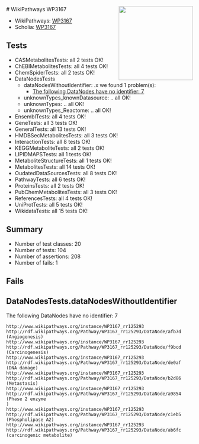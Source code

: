 <img style="float: right; width: 200px" src="https://upload.wikimedia.org/wikipedia/commons/thumb/8/83/Wplogo_with_text_500.png/640px-Wplogo_with_text_500.png" />
# WikiPathways WP3167

* WikiPathways: [WP3167](https://wikipathways.org/pathways/WP3167)
* Scholia: [WP3167](https://scholia.toolforge.org/wikipathways/WP3167)
## Tests
* CASMetabolitesTests: all 2 tests OK!
* ChEBIMetabolitesTests: all 4 tests OK!
* ChemSpiderTests: all 2 tests OK!
* DataNodesTests
    * dataNodesWithoutIdentifier: .x we found 1 problem(s):
        * [The following DataNodes have no identifier: 7](#d2d32fa6)
    * unknownTypes_knownDatasource: .. all OK!
    * unknownTypes: .. all OK!
    * unknownTypes_Reactome: .. all OK!
* EnsemblTests: all 4 tests OK!
* GeneTests: all 3 tests OK!
* GeneralTests: all 13 tests OK!
* HMDBSecMetabolitesTests: all 3 tests OK!
* InteractionTests: all 8 tests OK!
* KEGGMetaboliteTests: all 2 tests OK!
* LIPIDMAPSTests: all 1 tests OK!
* MetaboliteStructureTests: all 1 tests OK!
* MetabolitesTests: all 14 tests OK!
* OudatedDataSourcesTests: all 8 tests OK!
* PathwayTests: all 6 tests OK!
* ProteinsTests: all 2 tests OK!
* PubChemMetabolitesTests: all 3 tests OK!
* ReferencesTests: all 4 tests OK!
* UniProtTests: all 5 tests OK!
* WikidataTests: all 15 tests OK!


## Summary

* Number of test classes: 20
* Number of tests: 104
* Number of assertions: 208
* Number of fails: 1

## Fails

<a name="d2d32fa6" />

## DataNodesTests.dataNodesWithoutIdentifier

The following DataNodes have no identifier: 7
```
http://www.wikipathways.org/instance/WP3167_rr125293 http://rdf.wikipathways.org/Pathway/WP3167_rr125293/DataNode/afb7d (Angiogenesis)
http://www.wikipathways.org/instance/WP3167_rr125293 http://rdf.wikipathways.org/Pathway/WP3167_rr125293/DataNode/f9bcd (Carcinogenesis)
http://www.wikipathways.org/instance/WP3167_rr125293 http://rdf.wikipathways.org/Pathway/WP3167_rr125293/DataNode/de0af (DNA damage)
http://www.wikipathways.org/instance/WP3167_rr125293 http://rdf.wikipathways.org/Pathway/WP3167_rr125293/DataNode/b2d86 (Metastasis)
http://www.wikipathways.org/instance/WP3167_rr125293 http://rdf.wikipathways.org/Pathway/WP3167_rr125293/DataNode/a9854 (Phase 2 enzyme
)
http://www.wikipathways.org/instance/WP3167_rr125293 http://rdf.wikipathways.org/Pathway/WP3167_rr125293/DataNode/c1eb5 (Phospholipase A2)
http://www.wikipathways.org/instance/WP3167_rr125293 http://rdf.wikipathways.org/Pathway/WP3167_rr125293/DataNode/ab6fc (carcinogenic metabolite)
```

